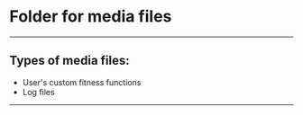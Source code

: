# Folder for media files

---

## Types of media files:
- User's custom fitness functions
- Log files

---